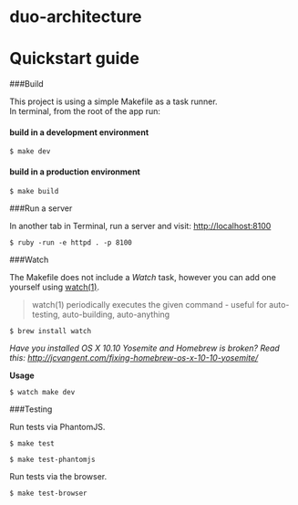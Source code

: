 duo-architecture
================

# Quickstart guide

###Build

This project is using a simple Makefile as a task runner.  
In terminal, from the root of the app run:

#### build in a development environment

```
$ make dev
```

#### build in a production environment

```
$ make build
```

###Run a server

In another tab in Terminal, run a server and visit: [http://localhost:8100](http://localhost:8100)

```
$ ruby -run -e httpd . -p 8100
```


###Watch

The Makefile does not include a _Watch_ task, however you can add one yourself using [watch(1)](https://github.com/tj/watch).

> watch(1) periodically executes the given command - useful for auto-testing, auto-building, auto-anything

```
$ brew install watch
```

_Have you installed OS X 10.10 Yosemite and Homebrew is broken? Read this: http://jcvangent.com/fixing-homebrew-os-x-10-10-yosemite/_

**Usage**

```
$ watch make dev
```

###Testing

Run tests via PhantomJS.

```
$ make test
```

```
$ make test-phantomjs
```

Run tests via the browser.

```
$ make test-browser
```
